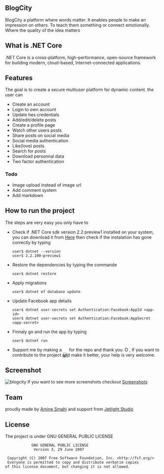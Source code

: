 ## BlogCity
BlogCity a platform where words matter. It enables people to make an impression on others. To teach them something or connect emotionally. Where the quality of the idea matters

## What is .NET Core
.NET Core is a cross-platform, high-performance, open-source framework for building modern, cloud-based, Internet-connected applications.

## Features
The goal is to create a secure multiuser platform for dynamic content. the user can
* Create an account
* Login to own account
* Update hes credentials
* Add/edit/delete posts
* Create a profile page
* Watch other users posts
* Share posts on social media
* Social media authentication
* Like(love) posts
* Search for posts
* Download personnal data
* Two factor authentication

### Todo
* Image upload instead of image url
* Add comment system
* Add markdown 

## How to run the project
The steps are very easy you only have to
* Check if .NET Core sdk version 2.2 preview1 installed on your system, you can download it from [Here](https://www.microsoft.com/net/download/dotnet-core/2.2) then check if the instalation has gone correctly by typing
      
      user$ dotnet --version
      user$ 2.2.100-preview1
* Restore the dependencies by typing the commande
  
      user$ dotnet restore
* Apply migrations

      user$ dotnet ef database update
* Update Facebook app details

      user$ dotnet user-secrets set Authentication:Facebook:AppId <app-id>
      user$ dotnet user-secrets set Authentication:Facebook:AppSecret <app-secret>

* Finnaly go and run the app by typing

      user$ dotnet run
* Support me by making a <img style="margin-bottom: -20px;" src="https://user-images.githubusercontent.com/24621701/44811262-193e6e00-abcc-11e8-8e61-e52d8c78d5c9.png" /> for the repo and thank you :D , If you want to contribute to the project and make it better, your help is very welcome. 

## Screenshot

![blogcity](https://user-images.githubusercontent.com/24621701/45369008-cf4a8480-b5dc-11e8-89cc-5d78b2e3ec5e.png)
If you want to see more screenshots checkout [Screenshots](https://github.com/Amine-Smahi/BlogCity/blob/master/Screenshot.md)

## Team
proudly made by [Amine Smahi](https://github.com/Amine-Smahi) and support from [Jetlight Studio](http://jetlightstudio.tech/)

## License
The project is under GNU GENERAL PUBLIC LICENSE 

                GNU GENERAL PUBLIC LICENSE
                 Version 3, 29 June 2007

     Copyright (C) 2007 Free Software Foundation, Inc. <http://fsf.org/>
     Everyone is permitted to copy and distribute verbatim copies
    of this license document, but changing it is not allowed.

